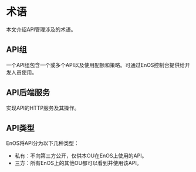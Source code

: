 # 术语
本文介绍API管理涉及的术语。



<!--## API文档

  符合[OpenAPI 3.0](https://github.com/OAI/OpenAPI-Specification/blob/master/versions/3.0.0.md)规范的交互式文档。是位于后端的HTTP服务及操作，不会直接提供给API消费者。-->

<!--## API代理

  包含一个或多个API及其调用策略及配额，通过公开API被消费者调用。-->

<!--## API流

  定义了控制API及其所带信息的处理流程。通常一个代理中的一个API代表一条流。-->

<!--## 前置流

  API请求通过API代理时的必然会经过的API流，前置流会根据API生产者配置的策略对API请求进行预处理。-->

## API组

一个API组包含一个或多个API以及使用配额和策略。可通过EnOS控制台提供给开发人员使用。

## API后端服务

实现API的HTTP服务及其操作。

## API类型

EnOS将API分为以下几种类型：
- 私有：不向第三方公开，仅供本OU在EnOS上使用的API。
- 三方：所有EnOS上的其他OU都可以看到并使用该API。

<!--## API策略

  用于控制API流中API及其所带参数行为的策略。通过配置API策略，可以改变API请求参数的行为。

  典型的API策略包括安全策略、流控策略、参数转换、缓存策略等。
  
## API模型

  API 请求为非Form表单Body传参时，定义的传参模型，通常为JSON对象。

## 应用
  消费API的基本单元，由 _API消费者_ 在[应用注册](/docs/app-development/zh_CN/2.0.9/app_dev_overview.html)中进行申请和管理。

## 应用密钥
  应用的身份，与应用为一一对应关系。-->



  


